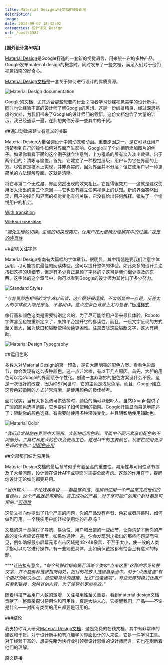 ```yaml
---
title: Material Design设计文档的4条训示
description: 
image: 
date: 2014-09-07 18:42:02
categories: 设计译文 Design
url: /post/3387
---
```


**[国外设计第56期]**

[Material Design](http://designmodo.com/material-design/)是Google打造的一套新的视觉语言，用来统一它的多种产品。Google发布material design的概念时，同时发布了一些文档，满足人们对于他们视觉指南的好奇心。

[Material Design文档](http://www.google.com/design/spec/material-design/introduction.html)是一套关于如何进行设计的优质资源。

![Material Design documentation](http://designmodo.com/wp-content/uploads/2014/09/cover.jpg)

Google的文档，尤其适合那些想要向行业引领者学习创建视觉美学的设计新手。同时也让经验丰富的设计师了解Google的思想。这是一份编排精良、经过深思熟虑的文档，为我们带来了Google的设计师们的领悟。这份文档包含了大量的训示。我已经通读一遍，在此想向你分享一些其中的干货。

##通过动效来建立有意义的关联

Material Design大量强调设计中的动效和动画。重要原因之一，是它可以让用户清楚看到自己的操作如何对界面产生影响。Google举了个向相册添加图片的例子。如果你看看下面的这个例子就会注意到，上方覆盖的层有淡入淡出效果。出于两个目的：清晰与愉悦。首先，它建立了一种视觉层级，用户认为它在界面的上方。尽管这是技术上实现，并非真实的，因为界面并不分层；但它使用户以一种更简单的方法理解界面。这就是清晰。  

将它与第二个无过渡、界面突然出现的效果相比。它显得很突兀——这就是建议使用淡入淡出的第二个原因——它也没有建立任何视觉上的认知。新的界面突然出现，用户的操作和界面的视觉变化有何关联，它没有给出任何解释。错失了一个愉悦用户的机会。

[With transition](http://designmodo.com/wp-content/uploads/2014/09/a.webm?_=1)

[Without transition](http://designmodo.com/wp-content/uploads/2014/09/b.webm?_=2)

*“避免生硬的切换。生硬的切换很突兀，让用户花大量精力理解其中的过渡。”[视觉的连贯性](http://www.google.com/design/spec/animation/meaningful-transitions.html#meaningful-transitions-visual-continuity)*

##密切关注字体

Material Design指南有大篇幅的字体章节。很明显，其中精髓是要我们注意字体运用，尽可能提供最佳的阅读体验。这可以提升整体的体验。如此众多的设计关注按钮这样的UI细节，但是有多少真正兼顾了字体的？这可是我们很少提及的东西。这字体的这个章节中，你可以看到Google的设计师为其付出了多少努力。

![Standard Styles](http://designmodo.com/wp-content/uploads/2014/09/typography.jpg)

*“与背景颜色相同的文字难以阅读，这点很好很理解。不太明显的一点是，反差太大的字体使人眼花缭乱，不易阅读。这点在深色背景上尤为显著。”*[标准样式](http://www.google.com/design/spec/style/typography.html)

像行高和颜色这类是需要特别定义的，为了尽可能给用户带来最佳体验。Roboto字体甚至也被重新定义了，来跨平台提升它的易读性。而且，一段文字呈现的方式至关重大，因为缺口和隔断使得阅读更困难。注意去除这些隔断文字，这大有帮助。

![Material Design Typography](http://designmodo.com/wp-content/uploads/2014/09/material-design-typography.jpg)

##运用色彩

多数人对Material Design的第一印象，是它大胆明亮的配色方案。看看色彩章节，你会发现有这么多种颜色。这一点非常棒，有以下几点原因。首先，大胆的用色可以给Google的界面赋予个性化。创建一套非常妙的配色方案没什么不妥。这是一次很好的改变，因为iOS7问世时，它的主色是浅灰色系。而且，Google建立这套色彩指南的方式非常清晰，是使用颜色的极佳参考。

面对现实，当有太多色调可供选择时，颜色的确可以很吓人。虽然Google提供了广阔的颜色选择范围，它也提供了如何使用的指南。Google开篇显而易见地陈述了：限制你的颜色选择，有需要时使用多种深浅变化，并且明智地使用辅助色。

![Material Color](http://designmodo.com/wp-content/uploads/2014/09/material-color.jpg)

*“我们非常鼓励在界面中大面积、大胆地运用色彩。界面中不同元素承担配色的不同部分。工具栏和更大的色块会使用主色。这是APP的主要颜色。状态栏使用更深色调的主色。” [UI配色应用](http://www.google.com/design/spec/style/color.html#color-ui-color-application)*

##全部都归结为易用性

Material Design文档的最后章节似乎有着至高的重要性。易用性与可用性章节提及了大量问题，设计师在设计APP或界面时需要全面考虑。这章的作用在于，提醒你设计无论如何都要易用。

*“当所有人——不论残疾与否——都能够浏览、理解和使用一个产品来完成他们的目标时，这个产品就是可用的。真正成功的产品，对于尽可能广的用户群体都是可用的。”[可用性](http://www.google.com/design/spec/usability/accessibility.html)*

这份文档向你提出了几个严肃的问题，你的产品没有声音、色彩或者屏幕时，如何做到可用。一个残疾用户能轻松使用你的产品吗？  

文档的这一章探讨了导航、易读性、用户和反馈的一些细节，让你清楚了解你的产品的关注点应该在哪里。如果你通读一遍，你会发现刚才指出的那些问题显而易见，例如确保最小屏幕元素点击区域是48×48像素，不至于太小，使一般的人类手指可以对它进行操作。有一些则更具体，比如确保链接都有恰当且有意义的标题。

*“**让链接有意义。**每个链接的指向是否清晰？类似“点击这里”这样的常见链接文字，并不能解释链接指向何处。把目的地放入链接自身当中。对于“点击这里”有个更好的解决办法，是使用具体的链接，比如“设备选项”。有些无障碍模式让用户只看到链接，忽略其他内容，为了使导航更加有效。”*

随着科技产品用户人数的激增，关注易用性至关重要。看到material design文档贡献了一整章来探讨易用性和可用性，真是大快人心，它提醒我们，产品——不论是什么——对所有类型的用户都要是可用的。  

###结论

我支持你深入研究[Material Design文档](http://www.google.com/design/spec/material-design/introduction.html)，这是免费的在线文档。其中有非常棒的建议和干货。对于设计新手和有兴趣学习界面设计的人来说，它是一件学习工具。对于经验丰富的、想要先睹为快行业引领者设计思维的设计师而言，它也在刷新着他们的理解。

[原文链接](http://designmodo.com/material-design-documentation/)